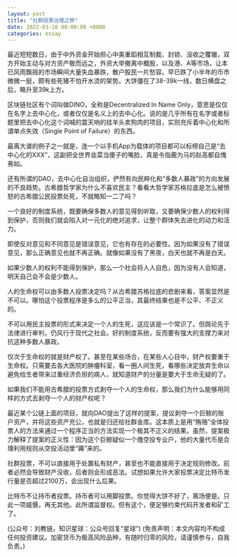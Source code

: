 ```yaml
---
layout: post
title: "社群投票治理之弊"
date: 2022-03-16 08:00:00 +0800
categories: essay
---
```


最近短短数日，由于中外资金开始担心中美重蹈相互制裁、封锁、没收之覆辙，双方开始主动与对方资产敬而远之，外资大举撤离中概股，以及港、A等市场，让本已风雨飘摇的市场瞬间大量失血暴跌，散户股民一片愁容。早已跌了小半年的币市微微一挺，颇有些死猪不怕开水烫的架势。大饼僵在了38-39k一线，数日横盘之后，略升至39k上方。

区块链社区有个词叫做DINO，全称是Decentralized In Name Only，意思是仅仅在名字上去中心化，或者仅仅是名义上的去中心化。说的是几乎所有在名字或者标题里把去中心化这个词喊的震天响的挂羊头卖狗肉的项目，实则充斥着中心化和所谓单点失效（Single Point of Failure）的东西。

最离大谱的例子之一就是，连一个以手机App为载体的项目都可以标榜自己是“去中心化的XXX”，这副把全世界韭菜当傻子的嘴脸，真是令指鹿为马的赵高都自愧弗如。

还有所谓的DAO，去中心化自治组织，俨然有向民粹化和“多数人暴政”的方向发展的不良趋势。古希腊哲学家为什么不喜欢民主？看看大哲学家苏格拉底是怎么被愤怒的古希腊公民投票处死，不就略知一二了吗？

一个良好的制度系统，既要确保多数人的意见得到听取，又要确保少数人的权利得到保护，否则我们就会陷入对一元化的绝对追求，让整个群体失去进化的动力和活力。

即使反对意见和不同意见是错误意见，它也有存在的必要性。因为如果没有了错误意见，那么正确意见也就不再正确。就像如果没有了黑夜，白天也就不再是白天。

如果少数人的权利不能得到保护，那么一个社会将人人自危，因为没有人会知道，明天自己会不会是少数人。

人的生命权可以由多数人投票决定吗？从古希腊苏格拉底的悲剧来看，答案显然是不可以。哪怕这个投票程序是多么的公平正当，其最终结果也是不公平、不正义的。

不可以用民主投票的形式来决定一个人的生死，这应该是一个常识了。但舆论先于法律进行审判，仍风行于现代之社会。好的制度系统，反而要有强大的支撑力来对抗这种多数人暴政。

仅次于生命权的就是财产权了。甚至在某些场合，在某些人心目中，财产权要重于生命权。只需要去各大医院的肿瘤科室，看一圈人间生死，看哪些决定放弃生命以避免给生者带来过重经济负担的病人，就知道财产的分量是要大于生命无疑的了。

如果我们不能用古希腊的投票方式剥夺一个人的生命权，那么我们为什么能够用同样的方式去剥夺一个人的财产权呢？

最近某个公链上面的项目，就向DAO提出了这样的提案，提议剥夺一个巨鲸的账户资产，并将这些资产充公，也就是归还给社群金库。这本质上是用“贿赂”全体投票人的方法来通过一个程序正当的方法实现一个极其不正义的结果。虽然，提案极力解释了提案的正义性：因为这个巨鲸疑似一个撸空投专业户，他的大量代币是合理利用规则从空投活动里“薅”来的。

社群投票，不可以直接用于处置私有财产，甚至也不能直接用于决定规则修改。前者必然会导致财产没收，后者则会形成恶法。试想如果允许大家投票决定比特币发行量是否超过2100万，会出现什么后果。

比特币不让持币者投票。持币者可以用脚投票。你觉得大饼不好了，离场便是。只此一项威慑，再无其他。此所谓监督权。但有这个，便足够约束代码开发者和矿工了。

(公众号：刘教链。知识星球：公众号回复“星球”)
(免责声明：本文内容均不构成任何投资建议。加密货币为极高风险品种，有随时归零的风险，请谨慎参与，自我负责。)